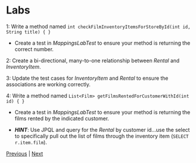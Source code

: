 # Labs

1: Write a method named `int checkFilmInventoryItemsForStoreById(int id, String title) { }`

  * Create a test in *MappingsLabTest* to ensure your method is returning the correct number.

2: Create a bi-directional, many-to-one relationship between *Rental* and *InventoryItem*.

3: Update the test cases for *InventoryItem* and *Rental* to ensure the associations are working correctly.

4: Write a method named `List<Film> getFilmsRentedForCustomerWithId(int id) { }`

  * Create a test in *MappingsLabTest* to ensure your method is returning the films rented by the indicated customer.

  * ***HINT***: Use JPQL and query for the *Rental* by customer id...use the select to specifically pull out the list of films through the inventory item (`SELECT r.item.film`).



[Previous](mapping_options_with_association_classes.md) | [Next](../ch8)
